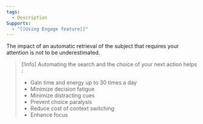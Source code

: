 ```yaml
---
tags:
  - Description
Supports:
  - "[[Using Engage feature]]"
---
```


The impact of an automatic retrieval of the subject that requires your attention is not to be underestimated.

> [!info]
>  Automating the search and the choice of your next action helps : 
> - Gain time and energy up to 30 times a day
> - Minimize decision fatigue
> - Minimize distracting cues
> - Prevent choice paralysis
> - Reduce cost of context switching
> - Enhance focus
